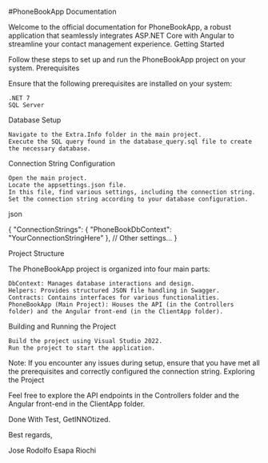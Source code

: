 #PhoneBookApp Documentation

Welcome to the official documentation for PhoneBookApp, a robust application that seamlessly integrates ASP.NET Core with Angular to streamline your contact management experience.
Getting Started

Follow these steps to set up and run the PhoneBookApp project on your system.
Prerequisites

Ensure that the following prerequisites are installed on your system:

    .NET 7
    SQL Server

Database Setup

    Navigate to the Extra.Info folder in the main project.
    Execute the SQL query found in the database_query.sql file to create the necessary database.

Connection String Configuration

    Open the main project.
    Locate the appsettings.json file.
    In this file, find various settings, including the connection string.
    Set the connection string according to your database configuration.

json

{
  "ConnectionStrings": {
    "PhoneBookDbContext": "YourConnectionStringHere"
  },
  // Other settings...
}

Project Structure

The PhoneBookApp project is organized into four main parts:

    DbContext: Manages database interactions and design.
    Helpers: Provides structured JSON file handling in Swagger.
    Contracts: Contains interfaces for various functionalities.
    PhoneBookApp (Main Project): Houses the API (in the Controllers folder) and the Angular front-end (in the ClientApp folder).

Building and Running the Project

    Build the project using Visual Studio 2022.
    Run the project to start the application.

Note: If you encounter any issues during setup, ensure that you have met all the prerequisites and correctly configured the connection string.
Exploring the Project

Feel free to explore the API endpoints in the Controllers folder and the Angular front-end in the ClientApp folder.

Done With Test, GetINNOtized.

Best regards,

Jose Rodolfo Esapa Riochi
